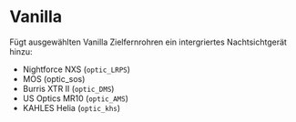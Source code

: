 # Vanilla

Fügt ausgewählten Vanilla Zielfernrohren ein intergriertes Nachtsichtgerät hinzu:

- Nightforce NXS (`optic_LRPS`)
- MOS (optic_sos)
- Burris XTR II (`optic_DMS`)
- US Optics MR10 (`optic_AMS`)
- KAHLES Helia (`optic_khs`)
